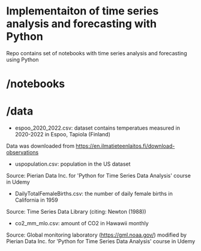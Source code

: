 # Implementaiton of time series analysis and forecasting with Python 

Repo contains set of notebooks with time series analysis and forecasting using Python

# /notebooks



# /data

- espoo_2020_2022.csv: dataset contains temperatues measured in 2020-2022 in Espoo, Tapiola (Finland)

Data was downloaded from https://en.ilmatieteenlaitos.fi/download-observations

- uspopulation.csv: population in the US dataset

Source: Pierian Data Inc. for 'Python for Time Series Data Analysis' course in Udemy

- DailyTotalFemaleBirths.csv: the number of daily female births in California in 1959

Source: Time Series Data Library (citing: Newton (1988))

- co2_mm_mlo.csv: amount of CO2 in Hawawii monthly

Source: Global monitoring laboratory (https://gml.noaa.gov/) modified by Pierian Data Inc. for 'Python for Time Series Data Analysis' course in Udemy
